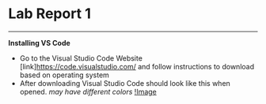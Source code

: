 # Lab Report 1
---

**Installing VS Code**

* Go to the Visual Studio Code Website  [link]https://code.visualstudio.com/ and follow instructions to download based on operating system
* After downloading Visual Studio Code should look like this when opened. *may have different colors*
[!Image](shot1.png)
